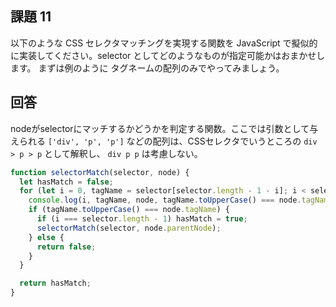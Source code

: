 ## 課題 11

以下のような CSS セレクタマッチングを実現する関数を JavaScript で擬似的に実装してください。selector としてどのようなものが指定可能かはおまかせします。 まずは例のように タグネームの配列のみでやってみましょう。

## 回答

nodeがselectorにマッチするかどうかを判定する関数。ここでは引数として与えられる `['div', 'p', 'p']` などの配列は、CSSセレクタでいうところの `div > p > p` として解釈し、 `div p p` は考慮しない。

```js
function selectorMatch(selector, node) {
  let hasMatch = false;
  for (let i = 0, tagName = selector[selector.length - 1 - i]; i < selector.length; i++) {
    console.log(i, tagName, node, tagName.toUpperCase() === node.tagName)
    if (tagName.toUpperCase() === node.tagName) {
      if (i === selector.length - 1) hasMatch = true;
      selectorMatch(selector, node.parentNode);
    } else {
      return false;
    }
  }

  return hasMatch;
}
```
